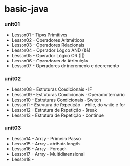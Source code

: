 # basic-java

### unit01
  * Lesson01 - Tipos Primitivos
  * Lesson02 - Operadores Aritméticos
  * Lesson03 - Operadores Relacionais
  * Lesson04 - Operador Lógico AND (&&)
  * Lesson05 - Operador Lógico OR (||)
  * Lesson06 - Operadores de Atribuição
  * Lesson07 - Operadores de incremento e decremento
### unit02
  * Lesson08 - Estruturas Condicionais - IF
  * Lesson09 - Estruturas Condicionais - Operador ternário
  * Lesson10 - Estruturas Condicionais - Switch
  * Lesson11 - Estrutura de Repetição - while, do while e for
  * Lesson12 - Estrutura de Repetição - Break
  * Lesson13 - Estrutura de Repetição - Continue
### unit03
  * Lesson14 - Array - Primeiro Passo
  * Lesson15 - Array - atributo length
  * Lesson16 - Array - Foreach
  * Lesson17 - Array - Multidimensional
  * Lesson18 - 
